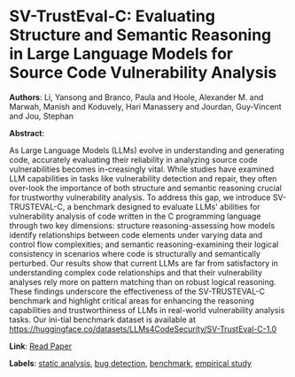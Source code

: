 # SV-TrustEval-C: Evaluating Structure and Semantic Reasoning in Large Language Models for Source Code Vulnerability Analysis

**Authors**: Li, Yansong and Branco, Paula and Hoole, Alexander M. and Marwah, Manish and Koduvely, Hari Manassery and Jourdan, Guy-Vincent and Jou, Stephan

**Abstract**:

As Large Language Models (LLMs) evolve in understanding and generating code, accurately evaluating their reliability in analyzing source code vulnerabilities becomes in-creasingly vital. While studies have examined LLM capabilities in tasks like vulnerability detection and repair, they often over-look the importance of both structure and semantic reasoning crucial for trustworthy vulnerability analysis. To address this gap, we introduce SV-TRUSTEVAL-C, a benchmark designed to evaluate LLMs' abilities for vulnerability analysis of code written in the C programming language through two key dimensions: structure reasoning-assessing how models identify relationships between code elements under varying data and control flow complexities; and semantic reasoning-examining their logical consistency in scenarios where code is structurally and semantically perturbed. Our results show that current LLMs are far from satisfactory in understanding complex code relationships and that their vulnerability analyses rely more on pattern matching than on robust logical reasoning. These findings underscore the effectiveness of the SV-TRUSTEVAL-C benchmark and highlight critical areas for enhancing the reasoning capabilities and trustworthiness of LLMs in real-world vulnerability analysis tasks. Our ini-tial benchmark dataset is available at https://huggingface.co/datasets/LLMs4CodeSecurity/SV-TrustEval-C-1.0

**Link**: [Read Paper](https://arxiv.org/abs/2505.20630)

**Labels**: [static analysis](../../labels/static_analysis.md), [bug detection](../../labels/bug_detection.md), [benchmark](../../labels/benchmark.md), [empirical study](../../labels/empirical_study.md)
